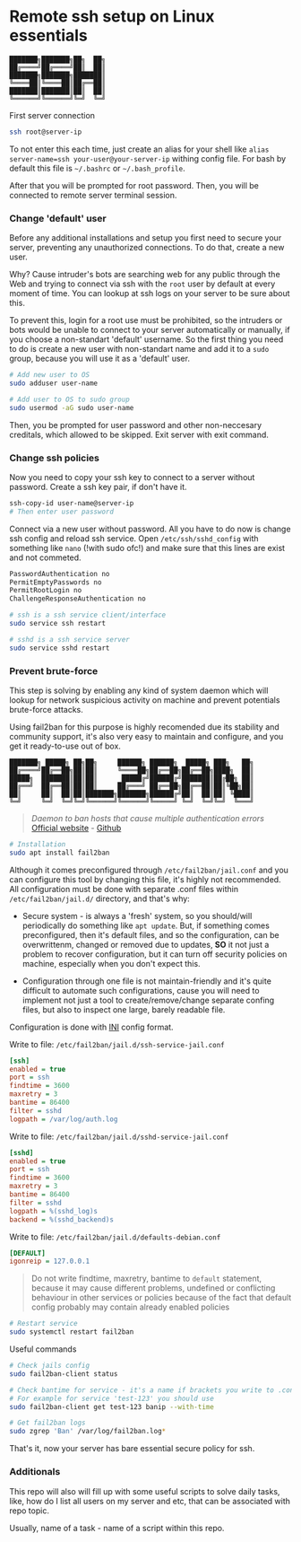 # Remote ssh setup on Linux essentials

    ███████╗███████╗██╗  ██╗
    ██╔════╝██╔════╝██║  ██║
    ███████╗███████╗███████║
    ╚════██║╚════██║██╔══██║
    ███████║███████║██║  ██║
    ╚══════╝╚══════╝╚═╝  ╚═╝

First server connection

```bash
ssh root@server-ip
```

To not enter this each time, just create an alias for your shell like `alias server-name=ssh your-user@your-server-ip` withing config file.
For bash by default this file is `~/.bashrc` or `~/.bash_profile`.

After that you will be prompted for root password.
Then, you will be connected to remote server terminal session.

### Change 'default' user

Before any additional installations and setup you first need to secure your server, preventing
any unauthorized connections. To do that, create a new user.

Why? Cause intruder's bots are searching web for any public through the Web and trying to connect
via ssh with the `root` user by default at every moment of time. You can lookup at ssh logs 
on your server to be sure about this.

To prevent this, login for a root use must be prohibited, so the intruders or bots would be unable
to connect to your server automatically or manually, if you choose a non-standart 'default' username.
So the first thing you need to do is create a new user with non-standart name and add it to a `sudo` group,
because you will use it as a 'default' user.

```bash
# Add new user to OS
sudo adduser user-name

# Add user to OS to sudo group
sudo usermod -aG sudo user-name
```

Then, you be prompted for user password and other non-neccesary creditals, which allowed to be skipped.
Exit server with exit command.

### Change ssh policies

Now you need to copy your ssh key to connect to a server without password. Create a ssh key pair,
if don't have it.

```bash
ssh-copy-id user-name@server-ip
# Then enter user password
```

Connect via a new user without password. All you have to do now is change ssh config and reload ssh service.
Open `/etc/ssh/sshd_config` with something like `nano` (!with sudo ofc!) and make sure that this lines are exist and not commeted.

```txt
PasswordAuthentication no
PermitEmptyPasswords no
PermitRootLogin no
ChallengeResponseAuthentication no
```

```bash
# ssh is a ssh service client/interface
sudo service ssh restart

# sshd is a ssh service server
sudo service sshd restart
```

### Prevent brute-force

This step is solving by enabling any kind of system daemon which will
lookup for network suspicious activity on machine and prevent potentials brute-force attacks.

Using fail2ban for this purpose is highly recomended due its stability and community support,
it's also very easy to maintain and configure, and you get it ready-to-use out of box.

    ███████╗ █████╗ ██╗██╗     ██████╗ ██████╗  █████╗ ███╗   ██╗
    ██╔════╝██╔══██╗██║██║     ╚════██╗██╔══██╗██╔══██╗████╗  ██║
    █████╗  ███████║██║██║      █████╔╝██████╔╝███████║██╔██╗ ██║
    ██╔══╝  ██╔══██║██║██║     ██╔═══╝ ██╔══██╗██╔══██║██║╚██╗██║
    ██║     ██║  ██║██║███████╗███████╗██████╔╝██║  ██║██║ ╚████║
    ╚═╝     ╚═╝  ╚═╝╚═╝╚══════╝╚══════╝╚═════╝ ╚═╝  ╚═╝╚═╝  ╚═══╝

> *Daemon to ban hosts that cause multiple authentication errors*
> [Official website](https://www.fail2ban.org/) - [Github](https://github.com/fail2ban/fail2ban)


```bash
# Installation
sudo apt install fail2ban
```

Although it comes preconfigured through `/etc/fail2ban/jail.conf` and you can configure this tool by changing this file, it's highly not recommended.
All configuration must be done with separate .conf files within `/etc/fail2ban/jail.d/` directory, and that's why:

- Secure system - is always a 'fresh' system, so you should/will periodically do something like `apt update`. But, if something comes preconfigured, then it's default files, and so the configuration, can be overwrittenm, changed or removed due to updates, **SO** it not just a problem to recover configuration, but it can turn off security policies on machine, especially when you don't expect this.

- Configuration through one file is not maintain-friendly and it's quite difficult to automate such configurations, cause you will need to implement not just a tool to create/remove/change separate confing files, but also to inspect one large, barely readable file.

Configuration is done with [INI](https://en.wikipedia.org/wiki/INI_file) config format.

Write to file: `/etc/fail2ban/jail.d/ssh-service-jail.conf`

```ini
[ssh]
enabled = true
port = ssh
findtime = 3600
maxretry = 3
bantime = 86400
filter = sshd
logpath = /var/log/auth.log
```

Write to file: `/etc/fail2ban/jail.d/sshd-service-jail.conf`

```ini
[sshd]
enabled = true
port = ssh
findtime = 3600
maxretry = 3
bantime = 86400
filter = sshd
logpath = %(sshd_log)s
backend = %(sshd_backend)s
```

Write to file: `/etc/fail2ban/jail.d/defaults-debian.conf`

```ini
[DEFAULT]
igonreip = 127.0.0.1
```

> Do not write findtime, maxretry, bantime to `default` statement, because it may cause different
> problems, undefined or conflicting behaviour in other services or policies because of the fact that default config
> probably may contain already enabled policies

```bash
# Restart service
sudo systemctl restart fail2ban
```

Useful commands

```bash
# Check jails config
sudo fail2ban-client status

# Check bantime for service - it's a name if brackets you write to .conf file
# For example for service 'test-123' you should use
sudo fail2ban-client get test-123 banip --with-time

# Get fail2ban logs
sudo zgrep 'Ban' /var/log/fail2ban.log*
```

That's it, now your server has bare essential secure policy for ssh.

### Additionals

This repo will also will fill up with some useful scripts to solve daily tasks, like, how do I
list all users on my server and etc, that can be associated with repo topic.

Usually, name of a task - name of a script within this repo.